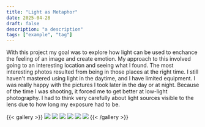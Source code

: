 ```yaml
---
title: "Light as Metaphor"
date: 2025-04-28
draft: false
description: "a description"
tags: ["example", "tag"]
---
```


With this project my goal was to explore how light can be used to enchance the feeling of an image and create emotion. My approach to this involved going to an interesting location and seeing what I found. The most interesting photos resulted from being in those places at the right time. I still haven't mastered using light in the daytime, and I have limited equipment. I was really happy with the pictures I took later in the day or at night. Because of the time I was shooting, it forced me to get better at low-light photography. I had to think very carefully about light sources visible to the lens due to how long my exposure had to be. 

{{< gallery >}}
<img src="images/01.jpg" class="grid-w50 md:grid-w33 xl:grid-w25" />
<img src="images/02.jpg" class="grid-w50 md:grid-w33 xl:grid-w25" />
<img src="images/03.jpg" class="grid-w50 md:grid-w33 xl:grid-w25" />
<img src="images/04.jpg" class="grid-w50 md:grid-w33 xl:grid-w25" />
<img src="images/05.jpg" class="grid-w50 md:grid-w33 xl:grid-w25" />
<img src="images/06.jpg" class="grid-w50 md:grid-w33 xl:grid-w25" />
{{< /gallery >}}